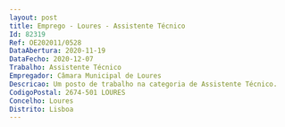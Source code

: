 ```yaml
--- 
layout: post
title: Emprego - Loures - Assistente Técnico
Id: 82319
Ref: OE202011/0528
DataAbertura: 2020-11-19
DataFecho: 2020-12-07
Trabalho: Assistente Técnico
Empregador: Câmara Municipal de Loures
Descricao: Um posto de trabalho na categoria de Assistente Técnico.
CodigoPostal: 2674-501 LOURES
Concelho: Loures
Distrito: Lisboa
--- 
```

